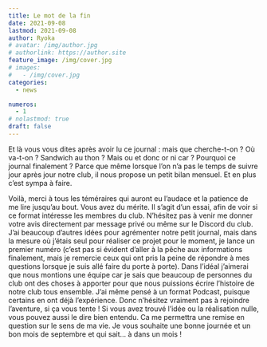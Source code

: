 ```yaml
---
title: Le mot de la fin
date: 2021-09-08
lastmod: 2021-09-08
author: Ryoka
# avatar: /img/author.jpg
# authorlink: https://author.site
feature_image: /img/cover.jpg
# images:
#   - /img/cover.jpg
categories:
  - news

numeros: 
  - 1
# nolastmod: true
draft: false
---
```


Et là vous vous dites après avoir lu ce journal : mais que cherche-t-on ? Où va-t-on ? Sandwich au thon ? Mais ou et donc or ni car ? Pourquoi ce journal finalement ? Parce que même lorsque l’on n’a pas le temps de suivre jour après jour notre club, il nous propose un petit bilan mensuel. Et en plus c’est sympa à faire.

<!-- more -->

Voilà, merci à tous les téméraires qui auront eu l’audace et la patience de me lire jusqu’au bout. Vous avez du mérite. Il s’agit d’un essai, afin de voir si ce format intéresse les membres du club. N’hésitez pas à venir me donner votre avis directement par message privé ou même sur le Discord du club. J’ai beaucoup d’autres idées pour agrémenter notre petit journal, mais dans la mesure où j’étais seul pour réaliser ce projet pour le moment, je lance un premier numéro (c’est pas si évident d’aller à la pêche aux informations finalement, mais je remercie ceux qui ont pris la peine de répondre à mes questions lorsque je suis allé faire du porte à porte). Dans l’idéal j’aimerai que nous montions une équipe car je sais que beaucoup de personnes du club ont des choses à apporter pour que nous puissions écrire l’histoire de notre club tous ensemble. J’ai même pensé à un format Podcast, puisque certains en ont déjà l’expérience. Donc n’hésitez vraiment pas à rejoindre l’aventure, si ça vous tente ! Si vous avez trouvé l’idée ou la réalisation nulle, vous pouvez aussi le dire bien entendu. Ca me permettra une remise en question sur le sens de ma vie.
Je vous souhaite une bonne journée et un bon mois de septembre et qui sait… à dans un mois !
